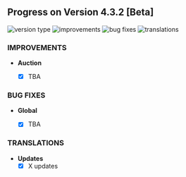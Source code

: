 ## Progress on Version 4.3.2 [Beta]

![version type](https://img.shields.io/badge/version-beta-yellow.svg?style=flat-square)
![improvements](https://img.shields.io/badge/improvements-0-green.svg?style=flat-square)
![bug fixes](https://img.shields.io/badge/bug%20fixes-0-red.svg?style=flat-square)
![translations](https://img.shields.io/badge/translations-0-blue.svg?style=flat-square)

### IMPROVEMENTS
- **Auction**
	- [x] TBA


### BUG FIXES
- **Global**
	- [x] TBA


### TRANSLATIONS
-  **Updates**
	- [x] X updates
